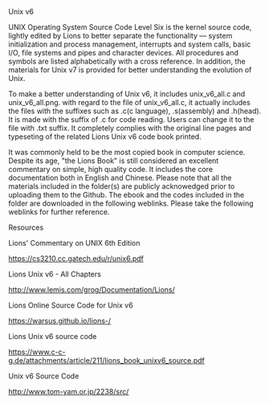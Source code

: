 Unix v6

UNIX Operating System Source Code Level Six is the kernel source code, lightly edited by Lions to better separate the functionality — system initialization and process management, interrupts and system calls, basic I/O, file systems and pipes and character devices. All procedures and symbols are listed alphabetically with a cross reference. In addition, the materials for Unix v7 is provided for better understanding the evolution of Unix.

To make a better understanding of Unix v6, it includes unix_v6_all.c and unix_v6_all.png. with regard to the file of unix_v6_all.c, it actually includes the files with the suffixes such as .c(c language), .s(assembly) and .h(head). It is made with the suffix of .c for code reading. Users can change it to the file with .txt suffix. It completely complies with the original line pages and typeseting of the related Lions Unix v6 code book printed.

It was commonly held to be the most copied book in computer science. Despite its age, "the Lions Book" is still considered an excellent commentary on simple, high quality code. It includes the core documentation both in English and Chinese. Please note that all the materials included in the folder(s) are publicly acknowedged prior to uploading them to the Github. The ebook and the codes included in the folder are downloaded in the following weblinks. Please take the following weblinks for further reference.

Resources

Lions' Commentary on UNIX 6th Edition

https://cs3210.cc.gatech.edu/r/unix6.pdf

Lions Unix v6 - All Chapters

http://www.lemis.com/grog/Documentation/Lions/

Lions Online Source Code for Unix v6

https://warsus.github.io/lions-/

Lions Unix v6 source code

https://www.c-c-g.de/attachments/article/211/lions_book_unixv6_source.pdf

Unix v6 Source Code

http://www.tom-yam.or.jp/2238/src/

